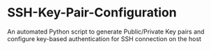 # SSH-Key-Pair-Configuration
An automated Python script to generate Public/Private Key pairs and configure key-based authentication for SSH connection on the host
